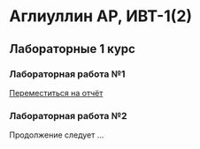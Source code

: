 # Аглиуллин АР, ИВТ-1(2)
## Лабораторные 1 курс
### Лабораторная работа №1 
[Переместиться на отчёт](1_course/lab1/lab_1-Аглиуллин_Амир_1_ИВТ-1(2).md)
### Лабораторная работа №2
Продолжение следует ...
